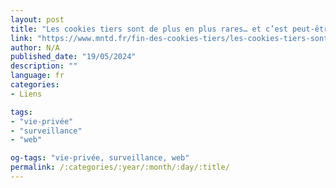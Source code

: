 ```yaml
---
layout: post
title: "Les cookies tiers sont de plus en plus rares… et c’est peut-être une mauvaise nouvelle pour la vie privée des internautes"
link: "https://www.mntd.fr/fin-des-cookies-tiers/les-cookies-tiers-sont-de-plus-en-plus-rares-et-c-est-peut-etre-une-mauvaise-nouvelle-pour-la-vie-privee-des-utilisateurs-756034"
author: N/A
published_date: "19/05/2024"
description: ""
language: fr
categories:
- Liens

tags:
- "vie-privée"
- "surveillance"
- "web"

og-tags: "vie-privée, surveillance, web"
permalink: /:categories/:year/:month/:day/:title/
---
```

